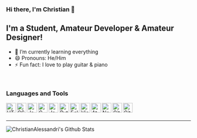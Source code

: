 ### Hi there, I'm Christian 👋
## I'm a Student, Amateur Developer & Amateur Designer!

- 🌱 I’m currently learning everything
- 😄 Pronouns: He/Him
- ⚡ Fun fact: I love to play guitar & piano

<br/>

### Languages and Tools

<img align="left" alt="HTML5" width="26px" src="https://raw.githubusercontent.com/yurijserrano/Github-Profile-Readme-Logos/f994c418a134b58c4aec11152f6a4a33fa89da26/others/html.svg" />
<img align="left" alt="CSS3" width="26px" src="https://raw.githubusercontent.com/yurijserrano/Github-Profile-Readme-Logos/f994c418a134b58c4aec11152f6a4a33fa89da26/others/css.svg" />
<img align="left" alt="JavaScript" width="26px" src="https://raw.githubusercontent.com/yurijserrano/Github-Profile-Readme-Logos/f994c418a134b58c4aec11152f6a4a33fa89da26/programming%20languages/javascript.svg" />
<img align="left" alt="C" width="26px" src="https://raw.githubusercontent.com/yurijserrano/Github-Profile-Readme-Logos/f994c418a134b58c4aec11152f6a4a33fa89da26/programming%20languages/c.svg" />
<img align="left" alt="Java" width="26px" src="https://raw.githubusercontent.com/yurijserrano/Github-Profile-Readme-Logos/f994c418a134b58c4aec11152f6a4a33fa89da26/programming%20languages/java.svg" />
<img align="left" alt="Python" width="26px" src="https://raw.githubusercontent.com/yurijserrano/Github-Profile-Readme-Logos/f994c418a134b58c4aec11152f6a4a33fa89da26/programming%20languages/python.svg" />
<img align="left" alt="Eclipse" width="26px" src="https://raw.githubusercontent.com/yurijserrano/Github-Profile-Readme-Logos/f994c418a134b58c4aec11152f6a4a33fa89da26/ides/eclipse.svg" />
<img align="left" alt="Visual Studio Code" width="26px" src="https://raw.githubusercontent.com/yurijserrano/Github-Profile-Readme-Logos/f994c418a134b58c4aec11152f6a4a33fa89da26/text%20editors/vscode.svg" />
<img align="left" alt="Atom" width="26px" src="https://raw.githubusercontent.com/yurijserrano/Github-Profile-Readme-Logos/f994c418a134b58c4aec11152f6a4a33fa89da26/text%20editors/atom.svg" />
<img align="left" alt="Notepad++" width="26px" src="https://github.com/yurijserrano/Github-Profile-Readme-Logos/blob/master/text%20editors/notepad++.png?raw=true" />
<img align="left" alt="Git" width="26px" src="https://raw.githubusercontent.com/yurijserrano/Github-Profile-Readme-Logos/f994c418a134b58c4aec11152f6a4a33fa89da26/others/git.svg" />
<img align="left" alt="GitHub" width="26px" src="https://raw.githubusercontent.com/yurijserrano/Github-Profile-Readme-Logos/f994c418a134b58c4aec11152f6a4a33fa89da26/cloud/github.svg" />

<br/>
<br/>

---

<img align="left" alt="ChristianAlessandri's Github Stats" src="https://github-readme-stats.vercel.app/api?username=ChristianAlessandri&show_icons=true&hide_border=true" />

<br/>
